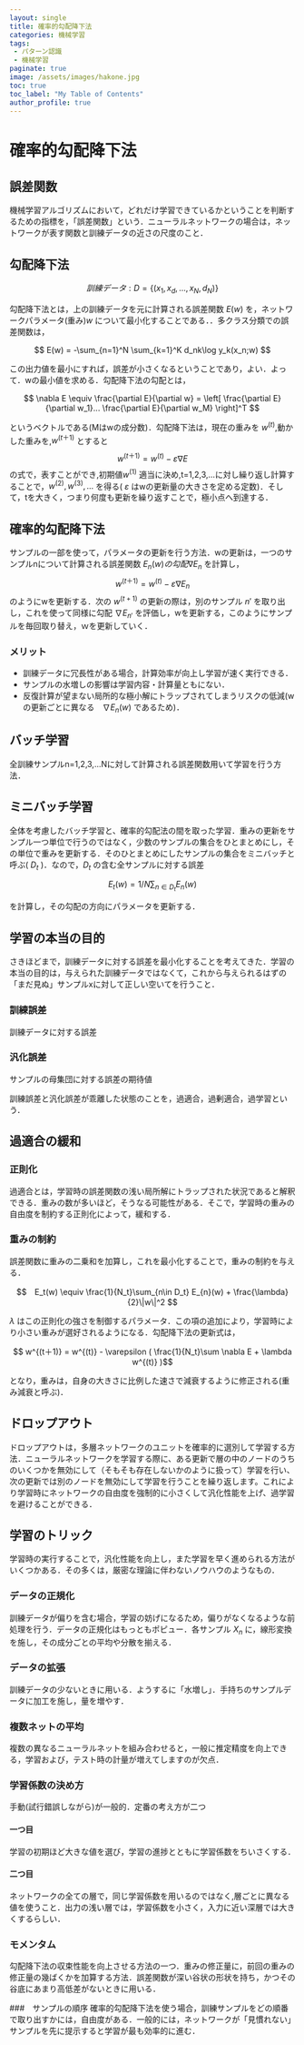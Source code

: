 ```yaml
---
layout: single
title: 確率的勾配降下法
categories: 機械学習
tags:
 - パターン認識
 - 機械学習
paginate: true
image: /assets/images/hakone.jpg
toc: true
toc_label: "My Table of Contents"
author_profile: true
---
```

# 確率的勾配降下法

## 誤差関数
機械学習アルゴリズムにおいて，どれだけ学習できているかということを判断するための指標を，「誤差関数」という．ニューラルネットワークの場合は，ネットワークが表す関数と訓練データの近さの尺度のこと．
## 勾配降下法

$$  訓練データ:D = \{ (x_1,x_d,...,x_N,d_N) \} $$

勾配降下法とは，上の訓練データを元に計算される誤差関数   $E(w)$ を，ネットワークパラメータ(重み)$w$ について最小化することである．．多クラス分類での誤差関数は，

$$ E(w) = -\sum_{n=1}^N \sum_{k=1}^K d_nk\log y_k(x_n;w)
 $$

 この出力値を最小にすれば，誤差が小さくなるということであり，よい．よって．wの最小値を求める．勾配降下法の勾配とは，

 $$ \nabla E \equiv \frac{\partial E}{\partial w} = \left[
    \frac{\partial E}{\partial w_1}... \frac{\partial E}{\partial w_M}
  \right]^T $$

というベクトルである(Mはwの成分数)．勾配降下法は，現在の重みを $w^{(t)}$,動かした重みを,$w^{(t＋1)}$ とすると
$$ w^{(t＋1)} = w^{(t)} - \varepsilon \nabla E $$
の式で，表すことができ,初期値$w^{(1)}$ 適当に決め,t=1,2,3,...に対し繰り返し計算することで，$w^{(2)},w^{(3)},...$ を得る( $\varepsilon$ はwの更新量の大きさを定める定数)．そして，tを大きく，つまり何度も更新を繰り返すことで，極小点へ到達する．

## 確率的勾配降下法
サンプルの一部を使って，パラメータの更新を行う方法．wの更新は，一つのサンプルnについて計算される誤差関数 $E_n(w)の勾配 \nabla E_n$ を計算し，
$$ w^{(t＋1)} = w^{(t)} - \varepsilon \nabla E_n $$
のようにwを更新する．次の $w^{(t+1)}$ の更新の際は，別のサンプル $n'$ を取り出し，これを使って同様に勾配 $\nabla E_{n'}$ を評価し，wを更新する，このようにサンプルを毎回取り替え，ｗを更新していく．

### メリット
* 訓練データに冗長性がある場合，計算効率が向上し学習が速く実行できる．
* サンプルの水増しの影響は学習内容・計算量ともにない．
* 反復計算が望まない局所的な極小解にトラップされてしまうリスクの低減(w
の更新ごとに異なる　$\nabla E_{n}(w)$ であるため)．

## バッチ学習
全訓練サンプルn=1,2,3,...Nに対して計算される誤差関数用いて学習を行う方法．

## ミニバッチ学習
全体を考慮したバッチ学習と、確率的勾配法の間を取った学習．重みの更新をサンプル一つ単位で行うのではなく，少数のサンプルの集合をひとまとめにし，その単位で重みを更新する．そのひとまとめにしたサンプルの集合をミニバッチと呼ぶ( $D_t$ )．なので，$D_t$ の含む全サンプルに対する誤差

$$ E_t(w) = 1/N\sum_{n\in D_t} E_{n}(w)
 $$

を計算し，その勾配の方向にパラメータを更新する．

## 学習の本当の目的
さきほどまで，訓練データに対する誤差を最小化することを考えてきた．学習の本当の目的は，与えられた訓練データではなくて，これから与えられるはずの「まだ見ぬ」サンプルxに対して正しい空いてを行うこと．

### 訓練誤差
訓練データに対する誤差
### 汎化誤差
サンプルの母集団に対する誤差の期待値

訓練誤差と汎化誤差が乖離した状態のことを，過適合，過剰適合，過学習という．

## 過適合の緩和
### 正則化
過適合とは，学習時の誤差関数の浅い局所解にトラップされた状況であると解釈できる．重みの数が多いほど，そうなる可能性がある．そこで，学習時の重みの自由度を制約する正則化によって，緩和する．

### 重みの制約
誤差関数に重みの二乗和を加算し，これを最小化することで，重みの制約を与える．

$$　E_t(w) \equiv \frac{1}{N_t}\sum_{n\in D_t} E_{n}(w) + \frac{\lambda}{2}\|w\|^2  $$

$\lambda$ はこの正則化の強さを制御するパラメータ．この項の追加により，学習時により小さい重みが選好されるようになる．勾配降下法の更新式は，

$$ w^{(t＋1)} = w^{(t)} - \varepsilon ( \frac{1}{N_t}\sum \nabla E + \lambda w^{(t)} )$$

となり，重みは，自身の大きさに比例した速さで減衰するように修正される(重み減衰と呼ぶ)．

## ドロップアウト
ドロップアウトは，多層ネットワークのユニットを確率的に選別して学習する方法．ニューラルネットワークを学習する際に、ある更新で層の中のノードのうちのいくつかを無効にして（そもそも存在しないかのように扱って）学習を行い、次の更新では別のノードを無効にして学習を行うことを繰り返します。これにより学習時にネットワークの自由度を強制的に小さくして汎化性能を上げ、過学習を避けることができる．

## 学習のトリック
学習時の実行することで，汎化性能を向上し，また学習を早く進められる方法がいくつかある．その多くは，厳密な理論に伴わないノウハウのようなもの．

### データの正規化
訓練データが偏りを含む場合，学習の妨げになるため，偏りがなくなるような前処理を行う．データの正規化はもっともポピュー．各サンプル $X_n$ に，線形変換を施し，その成分ごとの平均や分散を揃える．

### データの拡張
訓練データの少ないときに用いる．ようするに「水増し」．手持ちのサンプルデータに加工を施し，量を増やす．

### 複数ネットの平均
複数の異なるニューラルネットを組み合わせると，一般に推定精度を向上できる，学習および，テスト時の計量が増えてしますのが欠点．

### 学習係数の決め方
手動(試行錯誤しながら)が一般的．定番の考え方が二つ

#### 一つ目
学習の初期ほど大きな値を選び，学習の進捗とともに学習係数をちいさくする．

#### 二つ目
ネットワークの全ての層で，同じ学習係数を用いるのではなく,層ごとに異なる値を使うこと．出力の浅い層では，学習係数を小さく，入力に近い深層では大きくするらしい．

### モメンタム
勾配降下法の収束性能を向上させる方法の一つ．重みの修正量に，前回の重みの修正量の幾ばくかを加算する方法．誤差関数が深い谷状の形状を持ち，かつその谷底にあまり高低差がないときに用いる．

###　サンプルの順序
確率的勾配降下法を使う場合，訓練サンプルをどの順番で取り出すかには，自由度がある．一般的には，ネットワークが「見慣れない」サンプルを先に提示すると学習が最も効率的に進む．
